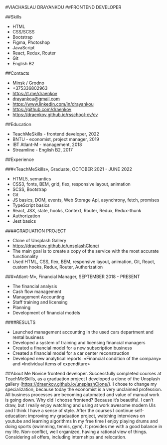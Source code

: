 #VIACHASLAU DRAYANKOU
##FRONTEND DEVELOPER

##Skills

- HTML
- CSS/SCSS
- Bootstrap
- Figma, Photoshop
- JavaScript
- React, Redux, Router
- Git
- English B2

##Contacts

- Minsk / Grodno
- +375336802963
- https://t.me/draenkov
- drayankou@gmail.com
- https://www.linkedin.com/in/drayankou
- https://github.com/draenkov
- https://draenkov.github.io/rsschool-cv/cv

##Education

- TeachMeSkills - frontend developer, 2022
- BNTU - economist, project manager, 2019
- IBT Atlant-M - management, 2018
- Streamline - English B2, 2017

##Experience

###«TeachMeSkills», Graduate, OCTOBER 2021 - JUNE 2022

- HTML5, semantics
- CSS3, fonts, BEM, grid, flex, responsive layout, animation
- SCSS, Bootstrap
- Git
- JS basics, DOM, events, Web Storage Api, asynchrony, fetch, promises
- TypeScript basics
- React, JSX, state, hooks, Context, Router, Redux, Redux-thunk
- Authorization
- Jest basics

####GRADUATION PROJECT

- Clone of Unsplash Gallery
- https://draenkov.github.io/unsplashClone/
- The main goal is to create a copy of the service with the most accurate functionality
- Used HTML, CSS, flex, BEM, responsive layout, animation, Git, React, custom hooks, Redux, Router, Authorization

###«Atlant-M», Financial Manager, SEPTEMBER 2018 - PRESENT

- The financial analysis
- Cash flow management
- Management Accounting
- Staff training and licensing
- Planning
- Development of financial models

####RESULTS

- Launched management accounting in the used cars department and rental business
- Developed a system of training and licensing financial managers
- Created a financial model for a new subscription business
- Created a financial model for a car center reconstruction
- Developed new analytical reports: «Financial condition of the company» and «Individual items of expenditure»

##About Me
Novice frontend developer.
Successfully completed courses at TeachMeSkills, as a graduation project I developed a clone of the Unsplash gallery (https://draenkov.github.io/unsplashClone/).
I chose to change my specialization, because today the economist is a very unclaimed profession. All business processes are becoming automated and value of manual work is going down.
Why did I choose frontend? Because it’s beautiful. I can’t draw, but I really enjoy watching and using at work awesome modern UIs and I think I have a sense of style.
After the courses I continue self-education: improving my graduation project, watching interviews on youtube and learning algorithms
In my free time I enjoy playing drums and doing sports (swimming, tennis, gym). It provides me with a good balance in my life.
Non-conflict, well organized, having a rational view of things.
Considering all offers, including internships and relocation.
